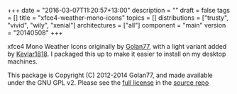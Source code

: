 +++
date = "2016-03-07T11:20:57+13:00"
description = ""
draft = false
tags = []
title = "xfce4-weather-mono-icons"
topics = []
distributions = ["trusty", "vivid", "wily", "xenial"]
architectures = ["all"]
component = "main"
version = "20140508"
+++

xfce4 Mono Weather Icons originally by [Golan77](http://golan77.deviantart.com/art/Mono-Dark-icons-for-xfce4-weather-plugin-337247416), with a light variant added by [Kevlar1818](https://github.com/kevlar1818/xfce4-weather-mono-icons). I packaged this up to make it easier to install on my desktop machines.

This package is Copyright (C) 2012-2014 Golan77, and made available under the GNU GPL v2. Please see the [full license](http://git.willhughes.name/xfce4-weather-mono-icons/blob/master/LICENSE.txt) in the [source repo](http://git.willhughes.name/xfce4-weather-mono-icons)
